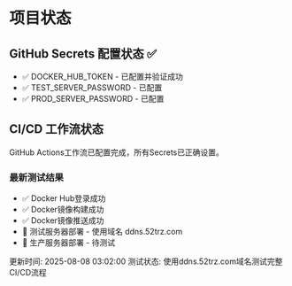 # 项目状态

## GitHub Secrets 配置状态 ✅

- ✅ DOCKER_HUB_TOKEN - 已配置并验证成功
- ✅ TEST_SERVER_PASSWORD - 已配置  
- ✅ PROD_SERVER_PASSWORD - 已配置

## CI/CD 工作流状态

GitHub Actions工作流已配置完成，所有Secrets已正确设置。

### 最新测试结果
- ✅ Docker Hub登录成功
- ✅ Docker镜像构建成功
- ✅ Docker镜像推送成功
- 🔄 测试服务器部署 - 使用域名 ddns.52trz.com
- 🔄 生产服务器部署 - 待测试

更新时间: 2025-08-08 03:02:00
测试状态: 使用ddns.52trz.com域名测试完整CI/CD流程
